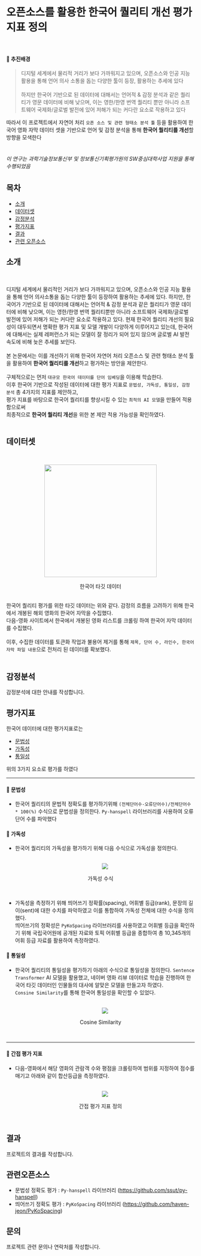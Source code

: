 # 오픈소스를 활용한 한국어 퀄리티 개선 평가 지표 정의
<br>

#### 📌 추진배경
> 디지털 세계에서 물리적 거리가 보다 가까워지고 있으며, 오픈소스와 인공 지능 활용을 통해 언어 의사 소통을 돕는 다양한 툴이 등장, 활용하는 추세에 있다
> <br><br>하지만 한국어 기반으로 된 데이터에 대해서는 언어적 & 감정 분석과 같은 퀄리티가 영문 데이터에 비해 낮으며, 이는 영한/한영 번역 퀄리티 뿐만 아니라 소프트웨어 국제화/글로벌 발전에 있어 저해가 되는 커다란 요소로 작용하고 있다

따라서 이 프로젝트에서 자연어 처리 ```오픈 소스 및 관련 형태소 분석 툴``` 등을 활용하여 한국어 영화 자막 데이터 셋을 기반으로 언어 및 감정 분석을 통해 **한국어 퀄리티를 개선**할 방향을 모색한다
<br><br>
###### 이 연구는 과학기술정보통신부 및 정보통신기획평가원의 SW중심대학사업 지원을 통해 수행되었음

## 목차
- [소개](#소개)
- [데이터셋](#데이터셋)
- [감정분석](#감정분석)
- [평가지표](#평가지표)
- [결과](#결과)
- [관련 오픈소스](#관련오픈소스)

## 소개
<br>

디지털 세계에서 물리적인 거리가 보다 가까워지고 있으며, 오픈소스와 인공 지능 활용을 통해 언어 의사소통을 돕는 다양한 툴이 등장하여 활용하는 추세에 있다. 하지만, 한국어가 기반으로 된 데이터에 대해서는 언어적 & 감정 분석과 같은 퀄리티가 영문 데이터에 비해 낮으며, 이는 영한/한영 번역 퀄리티뿐만 아니라 소프트웨어 국제화/글로벌 발전에 있어 저해가 되는 커다란 요소로 작용하고 있다. 현재 한국어 퀄리티 개선의 필요성이 대두되면서 명확한 평가 지표 및 모델 개발이 다양하게 이루어지고 있는데, 한국어에 대해서는 실제 레퍼런스가 되는 모델이 잘 정리가 되어 있지 않으며 글로벌 AI 발전 속도에 비해 늦은 추세를 보인다.
<br><br>본 논문에서는 이를 개선하기 위해 한국어 자연어 처리 오픈소스 및 관련 형태소 분석 툴을 활용하여 **한국어 퀄리티를 개선**하고 평가하는 방안을 제안한다.
<br><br>구체적으로는 먼저 ```대규모 한국어 데이터를 단어 임베딩```을 이용해 학습한다.
<br>이후 한국어 기반으로 작성된 데이터에 대한 평가 지표로 ```문법성, 가독성, 통일성, 감정 분석``` 총 4가지의 지표를 제안하고,
<br>평가 지표를 바탕으로 한국어 퀄리티를 향상시킬 수 있는 ```최적의 AI 모델```을 만들어 적용함으로써
<br>최종적으로 **한국어 퀄리티 개선**을 위한 본 제안 적용 가능성을 확인하였다.
<br><br>

## 데이터셋
<br>
<p align="center"><img src="https://github.com/devrel-kr/L10n-for-Korean/assets/66346619/9b71d41b-4f98-47b9-ad13-cdb392e2ab49" height="300px" width="300px"></p>
<p align="center"> 한국어 타깃 데이터</p>

  <br>한국어 퀄리티 평가를 위한 타깃 데이터는 위와 같다. 감정의 흐름을 고려하기 위해 한국에서 개봉된 해외 영화의 한국어 자막을 수집했다.
  <br>다음-영화 사이트에서 한국에서 개봉된 영화 리스트를 크롤링 하여 한국어 자막 데이터를 수집했다.
  <br><br>이후, 수집한 데이터를 토큰화 작업과 불용어 제거를 통해 ```제목, 단어 수, 라인수, 한국어 자막 파일 내용```으로 전처리 된 데이터를 확보했다.<br><br>

## 감정분석
감정분석에 대한 안내를 작성합니다.

## 평가지표

한국어 데이터에 대한 평가지표로는
- [문법성](#문법성)
- [가독성](#가독성)
- [통일성](#통일성)
  
위의 3가지 요소로 평가를 하였다

---
  
#### 📌 문법성
  - 한국어 퀄리티의 문법적 정확도를 평가하기위해 ```(전체단어수-오류단어수)/전체단어수 * 100(%)``` 수식으로 문법성을 정의한다. ```Py-hanspell``` 라이브러리를 사용하여 오류 단어 수를 파악했다
#### 📌 가독성
  - 한국어 퀄리티의 가독성을 평가하기 위해 다음 수식으로 가독성을 정의한다.
<br><br><p align="center"><img src="https://github.com/devrel-kr/L10n-for-Korean/assets/66346619/026d2e1b-1ced-4b35-8eb3-5b5d26b237fd"></p>
<p align="center"> 가독성 수식</p><br>
  
  - 가독성을 측정하기 위해 띄어쓰기 정확률(spacing), 어휘별 등급(rank), 문장의 길이(sent)에 대한 수치를 파악하였고 이를 통합하여 가독성 전체에 대한 수식을 정의했다.
  <br>띄어쓰기의 정확성은 ```PyKoSpacing``` 라이브러리를 사용하였고 어휘별 등급을 확인하기 위해 국립국어원에 공개된 자료와 토픽 어휘별 등급을 종합하여 총 10,345개의 어휘 등급 자료를 활용하여 측정하였다.
#### 📌 통일성
  - 한국어 퀄리티의 통일성을 평가하기 아래의 수식으로 통일성을 정의한다. ```Sentence Transformer``` AI 모델을 활용했고, 네이버 영화 리뷰 데이터로 학습을 진행하여 한국어 타깃 데이터인 인물들의 대사에 알맞은 모델을 만들고자 하였다.
  <br>```Consine Similarity```를 통해 한국어 통일성을 확인할 수 있었다.
<br><br><p align="center"><img src="https://github.com/devrel-kr/L10n-for-Korean/assets/66346619/55d24b31-cc37-4d0b-a26f-b86cfff9f837"></p>
<p align="center"> Cosine Similarity</p><br>
  
---

#### 📌 간접 평가 지표
  - 다음-영화에서 해당 영화의 관람객 수와 평점을 크롤링하여 범위를 지정하여 점수를 매기고 아래와 같이 합산등급을 측정하였다.
<br><br><p align="center"><img src="https://github.com/devrel-kr/L10n-for-Korean/assets/66346619/45c13174-e22a-419d-a994-01c9752de7dc"></p>
<p align="center"> 간접 평가 지표 정의</p><br>
  
## 결과
프로젝트의 결과를 작성합니다.

## 관련오픈소스
- 문법성 정확도 평가 : ```Py-hanspell``` 라이브러리 (https://github.com/ssut/py-hanspell)
- 띄어쓰기 정확도 평가 : ```PyKoSpacing``` 라이브러리 (https://github.com/haven-jeon/PyKoSpacing)

## 문의
프로젝트 관련 문의나 연락처를 작성합니다.
